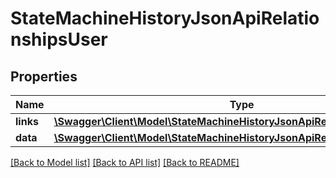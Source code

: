 # StateMachineHistoryJsonApiRelationshipsUser

## Properties
Name | Type | Description | Notes
------------ | ------------- | ------------- | -------------
**links** | [**\Swagger\Client\Model\StateMachineHistoryJsonApiRelationshipsUserLinks**](StateMachineHistoryJsonApiRelationshipsUserLinks.md) |  | [optional] 
**data** | [**\Swagger\Client\Model\StateMachineHistoryJsonApiRelationshipsUserData**](StateMachineHistoryJsonApiRelationshipsUserData.md) |  | [optional] 

[[Back to Model list]](../../README.md#documentation-for-models) [[Back to API list]](../../README.md#documentation-for-api-endpoints) [[Back to README]](../../README.md)

